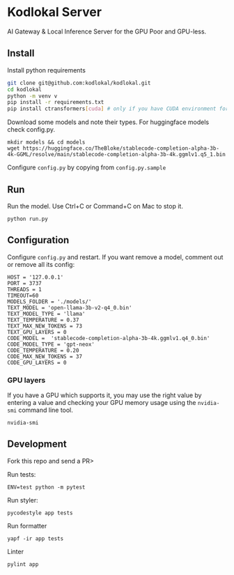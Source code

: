# Kodlokal Server

AI Gateway & Local Inference Server for the GPU Poor and GPU-less.

## Install

Install python requirements
```bash
git clone git@github.com:kodlokal/kodlokal.git
cd kodlokal
python -m venv v
pip install -r requirements.txt
pip install ctransformers[cuda] # only if you have CUDA environment for an Nvidia GPU
```

Download some models and note their types. For huggingface models
check config.py.

```
mkdir models && cd models
wget https://huggingface.co/TheBloke/stablecode-completion-alpha-3b-4k-GGML/resolve/main/stablecode-completion-alpha-3b-4k.ggmlv1.q5_1.bin
```

Configure `config.py` by copying from `config.py.sample`


## Run

Run the model. Use Ctrl+C  or Command+C on Mac to stop it.

```
python run.py
```

## Configuration

Configure `config.py` and restart. If you want remove a model, comment out or remove all its config:

```
HOST = '127.0.0.1'
PORT = 3737
THREADS = 1
TIMEOUT=60
MODELS_FOLDER = './models/'
TEXT_MODEL = 'open-llama-3b-v2-q4_0.bin'
TEXT_MODEL_TYPE = 'llama'
TEXT_TEMPERATURE = 0.37
TEXT_MAX_NEW_TOKENS = 73
TEXT_GPU_LAYERS = 0
CODE_MODEL =  'stablecode-completion-alpha-3b-4k.ggmlv1.q4_0.bin'
CODE_MODEL_TYPE = 'gpt-neox'
CODE_TEMPERATURE = 0.20
CODE_MAX_NEW_TOKENS = 37
CODE_GPU_LAYERS = 0
```

### GPU layers

If you have a GPU which supports it, you may use the right value by
entering a value and checking your GPU memory usage using the
`nvidia-smi` command line tool.

```
nvidia-smi
```

## Development

Fork this repo and send a PR>


Run tests:

```
ENV=test python -m pytest
```

Run styler:

```
pycodestyle app tests
```

Run formatter

```
yapf -ir app tests
```

Linter

```
pylint app
```
